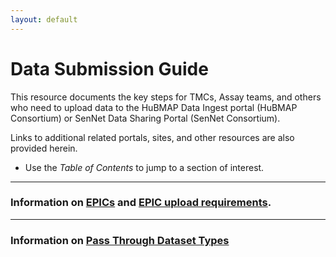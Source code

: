 ```yaml
---
layout: default
---
```


# Data Submission Guide

This resource documents the key steps for TMCs, Assay teams, and others who need to upload data to the HuBMAP Data Ingest portal (HuBMAP Consortium) or SenNet Data Sharing Portal (SenNet Consortium).

Links to additional related portals, sites, and other resources are also provided herein.

- Use the _Table of Contents_ to jump to a section of interest. <br>

<hr />

### Information on [EPICs](https://docs.hubmapconsortium.org/EPICs/) and [EPIC upload requirements](https://docs.hubmapconsortium.org/EPICs/#minimum-upload-requirements).
  
<hr />

### Information on [Pass Through Dataset Types](https://docs.hubmapconsortium.org/pass-thrus/)
